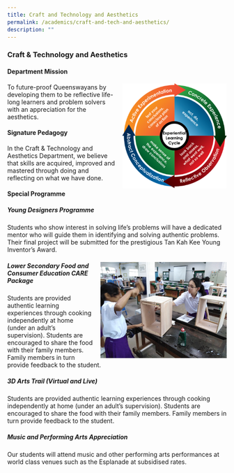 ```yaml
---
title: Craft and Technology and Aesthetics
permalink: /academics/craft-and-tech-and-aesthetics/
description: ""
---
```

### Craft & Technology and Aesthetics
#### Department Mission

<img src="/images/cta1.png" style="width:240px;height:240px;margin-left:15px;" align = "right"> To future-proof Queenswayans by developing them to be reflective life-long learners and problem solvers with an appreciation for the aesthetics.

#### Signature Pedagogy

In the Craft & Technology and Aesthetics Department, we believe that skills are acquired, improved and mastered through doing and reflecting on what we have done.

#### Special Programme

##### Young Designers Programme

Students who show interest in solving life’s problems will have a dedicated mentor who will guide them in identifying and solving authentic problems. Their final project will be submitted for the prestigious Tan Kah Kee Young Inventor’s Award.
 
#####  <img src="/images/cta2.png" style="width:290px;height:220px;margin-left:15px;" align = "right"> Lower Secondary Food and Consumer Education CARE Package

Students are provided authentic learning experiences through cooking independently at home (under an adult’s supervision). Students are encouraged to share the food with their family members. Family members in turn provide feedback to the student. 

##### 3D Arts Trail (Virtual and Live)

Students are provided authentic learning experiences through cooking independently at home (under an adult’s supervision). Students are encouraged to share the food with their family members. Family members in turn provide feedback to the student.

##### Music and Performing Arts Appreciation

Our students will attend music and other performing arts performances at world class venues such as the Esplanade at subsidised rates.